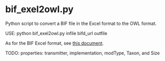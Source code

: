 # bif_exel2owl.py
Python script to convert a BIF file in the Excel format to the OWL format.

USE: python bif_exel2owl.py infile bifd_url outfile  

As for the BIF Excel format, see [this document](https://docs.google.com/document/d/1kKGJeG_NjuWqp7uUYvcb_uBiahj7KS_rKfhxtS4LP3c/edit?usp=sharing).

TODO: properties: transmitter, implementation, modType, Taxon, and Size